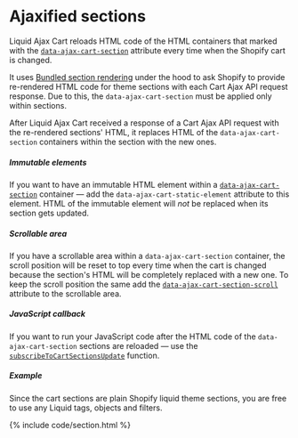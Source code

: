 # Ajaxified sections

Liquid Ajax Cart reloads HTML code of the HTML containers that marked with the [`data-ajax-cart-section`](/reference/data-ajax-cart-section/) attribute every time when the Shopify cart is changed. 

It uses [Bundled section rendering](https://shopify.dev/api/ajax/reference/cart#bundled-section-rendering) under the hood to ask Shopify to provide re-rendered HTML code for theme sections with each Cart Ajax API request response. Due to this, the `data-ajax-cart-section` must be applied only within sections.

After Liquid Ajax Cart received a response of a Cart Ajax API request with the re-rendered sections' HTML, it replaces HTML of the `data-ajax-cart-section` containers within the section with the new ones.

##### Immutable elements

If you want to have an immutable HTML element within a [`data-ajax-cart-section`](/reference/data-ajax-cart-section/) container — add the `data-ajax-cart-static-element` attribute to this element. HTML of the immutable element will *not* be replaced when its section gets updated.

##### Scrollable area

If you have a scrollable area within a `data-ajax-cart-section` container, the scroll position will be reset to top every time when the cart is changed because the section's HTML will be completely replaced with a new one. To keep the scroll position the same add the [`data-ajax-cart-section-scroll`](/reference/data-ajax-cart-section-scroll/) attribute to the scrollable area.


##### JavaScript callback

If you want to run your JavaScript code after the HTML code of the `data-ajax-cart-section` sections are reloaded — use the [`subscribeToCartSectionsUpdate`](/reference/subscribeToCartSectionsUpdate/) function.

##### Example 
Since the cart sections are plain Shopify liquid theme sections, you are free to use any Liquid tags, objects and filters.

{% include code/section.html %}
